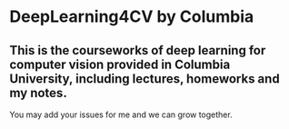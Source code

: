 # DeepLearning4CV by Columbia

## This is the courseworks of deep learning for computer vision provided in Columbia University, including lectures, homeworks and my notes.
You may add your issues for me and we can grow together.
